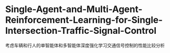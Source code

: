 # Single-Agent-and-Multi-Agent-Reinforcement-Learning-for-Single-Intersection-Traffic-Signal-Control
考虑车辆和行人的单智能体和多智能体深度强化学习交通信号控制的性能比较分析
